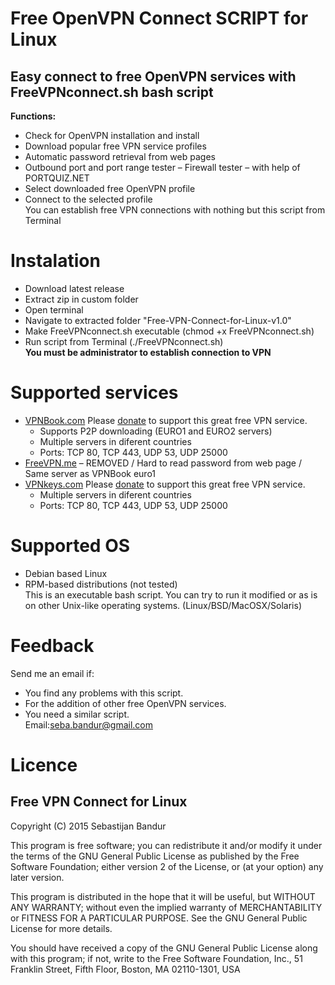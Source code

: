 # Free OpenVPN Connect SCRIPT for Linux
## Easy connect to free OpenVPN services with FreeVPNconnect.sh bash script
**Functions:**   
* Check for OpenVPN installation and install
* Download popular free VPN service profiles
* Automatic password retrieval from web pages
* Outbound port and port range tester – Firewall tester – with help of PORTQUIZ.NET
* Select downloaded free OpenVPN profile
* Connect to the selected profile   
You can establish free VPN connections with nothing but this script from Terminal    

# Instalation
* Download latest release   
* Extract zip in custom folder 
* Open terminal  
* Navigate to extracted folder "Free-VPN-Connect-for-Linux-v1.0"  
* Make FreeVPNconnect.sh executable (chmod +x FreeVPNconnect.sh)     
* Run script from Terminal (./FreeVPNconnect.sh)   
**You must be administrator to establish connection to VPN**   

# Supported services   
* [VPNBook.com](www.VPNBook.com/) Please [donate](http://www.vpnbook.com/freevpn) to support this great free VPN service.
  * Supports P2P downloading (EURO1 and EURO2 servers) 
  * Multiple servers in diferent countries
  * Ports: TCP 80, TCP 443, UDP 53, UDP 25000    
* [FreeVPN.me](http://freevpn.me/) – REMOVED / Hard to read password from web page / Same server as VPNBook euro1 
* [VPNkeys.com](https://www.vpnkeys.com/) Please [donate](https://www.vpnkeys.com/get-free-vpn-instantly/) to support this great free VPN service.  
  * Multiple servers in diferent countries  
  * Ports: TCP 80, TCP 443, UDP 53, UDP 25000   

# Supported OS   
* Debian based Linux   
* RPM-based distributions (not tested)   
This is an executable bash script. You can try to run it modified or as is on other Unix-like operating systems. (Linux/BSD/MacOSX/Solaris)    

# Feedback   
Send me an email if:   
* You find any problems with this script.   
* For the addition of other free OpenVPN services.   
* You need a similar script.   
Email:seba.bandur@gmail.com   

# Licence   
## Free VPN Connect for Linux   
Copyright (C) 2015 Sebastijan Bandur   

This program is free software; you can redistribute it and/or
modify it under the terms of the GNU General Public License
as published by the Free Software Foundation; either version 2
of the License, or (at your option) any later version.

This program is distributed in the hope that it will be useful,
but WITHOUT ANY WARRANTY; without even the implied warranty of
MERCHANTABILITY or FITNESS FOR A PARTICULAR PURPOSE.  See the
GNU General Public License for more details.

You should have received a copy of the GNU General Public License
along with this program; if not, write to the Free Software
Foundation, Inc., 51 Franklin Street, Fifth Floor, Boston, MA  02110-1301, USA

